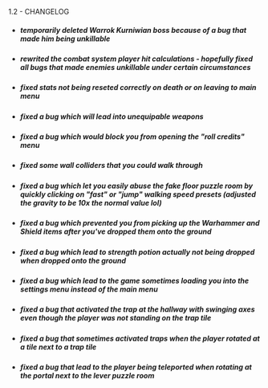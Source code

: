 1.2 - CHANGELOG
- ##### temporarily deleted Warrok Kurniwian boss because of a bug that made him being unkillable
- ##### rewrited the combat system player hit calculations - hopefully fixed all bugs that made enemies unkillable under certain circumstances
- ##### fixed stats not being reseted correctly on death or on leaving to main menu 
- ##### fixed a bug which will lead into unequipable weapons
- ##### fixed a bug which would block you from opening the "roll credits" menu
- ##### fixed some wall colliders that you could walk through
- ##### fixed a bug which let you easily abuse the fake floor puzzle room by quickly clicking on "fast" or "jump" walking speed presets (adjusted the gravity to be 10x the normal value lol)
- ##### fixed a bug which prevented you from picking up the Warhammer and Shield items after you've dropped them onto the ground

- ##### fixed a bug which lead to strength potion actually not being dropped when dropped onto the ground
- ##### fixed a bug which lead to the game sometimes loading you into the settings menu instead of the main menu 
- ##### fixed a bug that activated the trap at the hallway with swinging axes even though the player was not standing on the trap tile 
- ##### fixed a bug that sometimes activated traps when the player rotated at a tile next to  a trap tile
- ##### fixed a bug that lead to the player being teleported when rotating at the portal next to the lever puzzle room
 
